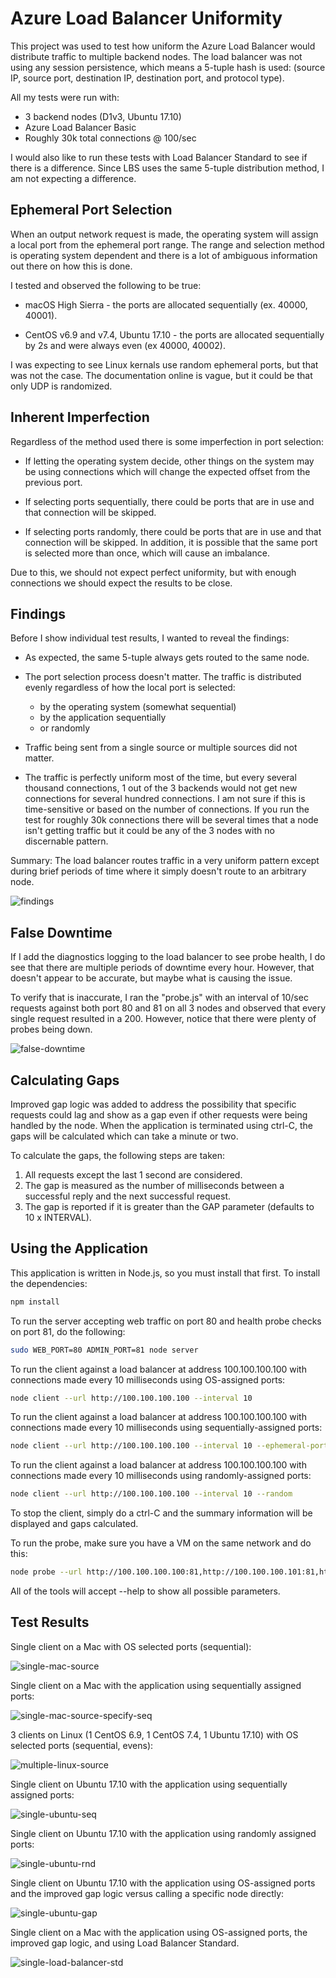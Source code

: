 
# Azure Load Balancer Uniformity

This project was used to test how uniform the Azure Load Balancer would distribute traffic to multiple backend nodes. The load balancer was not using any session persistence, which means a 5-tuple hash is used: (source IP, source port, destination IP, destination port, and protocol type).

All my tests were run with:
* 3 backend nodes (D1v3, Ubuntu 17.10)
* Azure Load Balancer Basic
* Roughly 30k total connections @ 100/sec

I would also like to run these tests with Load Balancer Standard to see if there is a difference. Since LBS uses the same 5-tuple distribution method, I am not expecting a difference.

## Ephemeral Port Selection

When an output network request is made, the operating system will assign a local port from the ephemeral port range. The range and selection method is operating system dependent and there is a lot of ambiguous information out there on how this is done.

I tested and observed the following to be true:

* macOS High Sierra - the ports are allocated sequentially (ex. 40000, 40001).

* CentOS v6.9 and v7.4, Ubuntu 17.10 - the ports are allocated sequentially by 2s and were always even (ex 40000, 40002).

I was expecting to see Linux kernals use random ephemeral ports, but that was not the case. The documentation online is vague, but it could be that only UDP is randomized.

## Inherent Imperfection

Regardless of the method used there is some imperfection in port selection:

* If letting the operating system decide, other things on the system may be using connections which will change the expected offset from the previous port.

* If selecting ports sequentially, there could be ports that are in use and that connection will be skipped.

* If selecting ports randomly, there could be ports that are in use and that connection will be skipped. In addition, it is possible that the same port is selected more than once, which will cause an imbalance.

Due to this, we should not expect perfect uniformity, but with enough connections we should expect the results to be close.

## Findings

Before I show individual test results, I wanted to reveal the findings:

* As expected, the same 5-tuple always gets routed to the same node.

* The port selection process doesn't matter. The traffic is distributed evenly regardless of how the local port is selected:
  * by the operating system (somewhat sequential)
  * by the application sequentially
  * or randomly

* Traffic being sent from a single source or multiple sources did not matter.

* The traffic is perfectly uniform most of the time, but every several thousand connections, 1 out of the 3 backends would not get new connections for several hundred connections. I am not sure if this is time-sensitive or based on the number of connections. If you run the test for roughly 30k connections there will be several times that a node isn't getting traffic but it could be any of the 3 nodes with no discernable pattern.

Summary: The load balancer routes traffic in a very uniform pattern except during brief periods of time where it simply doesn't route to an arbitrary node.

![findings](/images/findings.png)

## False Downtime

If I add the diagnostics logging to the load balancer to see probe health, I do see that there are multiple periods of downtime every hour. However, that doesn't appear to be accurate, but maybe what is causing the issue.

To verify that is inaccurate, I ran the "probe.js" with an interval of 10/sec requests against both port 80 and 81 on all 3 nodes and observed that every single request resulted in a 200. However, notice that there were plenty of probes being down.

![false-downtime](/images/false-downtime.png)

## Calculating Gaps

Improved gap logic was added to address the possibility that specific requests could lag and show as a gap even if other requests were being handled by the node. When the application is terminated using ctrl-C, the gaps will be calculated which can take a minute or two.

To calculate the gaps, the following steps are taken:

1. All requests except the last 1 second are considered.
2. The gap is measured as the number of milliseconds between a successful reply and the next successful request.
3. The gap is reported if it is greater than the GAP parameter (defaults to 10 x INTERVAL).

## Using the Application

This application is written in Node.js, so you must install that first. To install the dependencies:

```bash
npm install
```

To run the server accepting web traffic on port 80 and health probe checks on port 81, do the following:

```bash
sudo WEB_PORT=80 ADMIN_PORT=81 node server
```

To run the client against a load balancer at address 100.100.100.100 with connections made every 10 milliseconds using OS-assigned ports:

```bash
node client --url http://100.100.100.100 --interval 10
```

To run the client against a load balancer at address 100.100.100.100 with connections made every 10 milliseconds using sequentially-assigned ports:

```bash
node client --url http://100.100.100.100 --interval 10 --ephemeral-port 32768
```

To run the client against a load balancer at address 100.100.100.100 with connections made every 10 milliseconds using randomly-assigned ports:

```bash
node client --url http://100.100.100.100 --interval 10 --random
```

To stop the client, simply do a ctrl-C and the summary information will be displayed and gaps calculated.

To run the probe, make sure you have a VM on the same network and do this:

``` bash
node probe --url http://100.100.100.100:81,http://100.100.100.101:81,http://100.100.100.102:81
```

All of the tools will accept --help to show all possible parameters.

## Test Results

Single client on a Mac with OS selected ports (sequential):

![single-mac-source](/images/single-mac-source.png)

Single client on a Mac with the application using sequentially assigned ports:

![single-mac-source-specify-seq](/images/single-mac-source-specify-seq.png)

3 clients on Linux (1 CentOS 6.9, 1 CentOS 7.4, 1 Ubuntu 17.10) with OS selected ports (sequential, evens):

![multiple-linux-source](/images/multiple-linux-source.png)

Single client on Ubuntu 17.10 with the application using sequentially assigned ports:

![single-ubuntu-seq](/images/single-ubuntu-seq.png)

Single client on Ubuntu 17.10 with the application using randomly assigned ports:

![single-ubuntu-rnd](/images/single-ubuntu-rnd.png)

Single client on Ubuntu 17.10 with the application using OS-assigned ports and the improved gap logic versus calling a specific node directly:

![single-ubuntu-gap](/images/single-ubuntu-gap.png)

Single client on a Mac with the application using OS-assigned ports, the improved gap logic, and using Load Balancer Standard.

![single-load-balancer-std](/images/single-load-balancer-std.png)